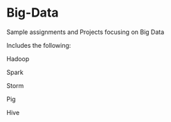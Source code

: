 # Big-Data
Sample assignments and Projects focusing on Big Data

Includes the following:

Hadoop

Spark

Storm

Pig

Hive

